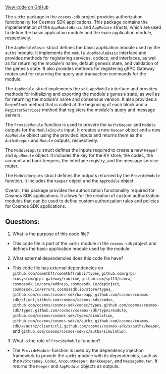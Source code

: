 [View code on GitHub](https://github.com/cosmos/cosmos-sdk.git/x/authz/module/module.go)

The `authz` package in the `cosmos-sdk` project provides authorization functionality for Cosmos SDK applications. This package contains the implementation of the `AppModuleBasic` and `AppModule` structs, which are used to define the basic application module and the main application module, respectively.

The `AppModuleBasic` struct defines the basic application module used by the `authz` module. It implements the `module.AppModuleBasic` interface and provides methods for registering services, codecs, and interfaces, as well as for returning the module's name, default genesis state, and validation of the genesis state. It also provides methods for registering gRPC Gateway routes and for returning the query and transaction commands for the module.

The `AppModule` struct implements the `sdk.AppModule` interface and provides methods for initializing and exporting the module's genesis state, as well as for returning the module's name and consensus version. It also provides a `BeginBlock` method that is called at the beginning of each block and a `RegisterServices` method that registers the module's query and message servers.

The `ProvideModule` function is used to provide the `AuthzKeeper` and `Module` outputs for the `ModuleInputs` input. It creates a new `Keeper` object and a new `AppModule` object using the provided inputs and returns them as the `AuthzKeeper` and `Module` outputs, respectively.

The `ModuleInputs` struct defines the inputs required to create a new `Keeper` and `AppModule` object. It includes the key for the KV store, the codec, the account and bank keepers, the interface registry, and the message service router.

The `ModuleOutputs` struct defines the outputs returned by the `ProvideModule` function. It includes the `Keeper` object and the `AppModule` object.

Overall, this package provides the authorization functionality required for Cosmos SDK applications. It allows for the creation of custom authorization modules that can be used to define custom authorization rules and policies for Cosmos SDK applications.
## Questions: 
 1. What is the purpose of this code file?
- This code file is part of the `authz` module in the `cosmos-sdk` project and defines the basic application module used by the module.

2. What external dependencies does this code file have?
- This code file has external dependencies on `github.com/cometbft/cometbft/abci/types`, `github.com/grpc-ecosystem/grpc-gateway/runtime`, `github.com/spf13/cobra`, `cosmossdk.io/core/address`, `cosmossdk.io/depinject`, `cosmossdk.io/errors`, `cosmossdk.io/store/types`, `github.com/cosmos/cosmos-sdk/baseapp`, `github.com/cosmos/cosmos-sdk/client`, `github.com/cosmos/cosmos-sdk/codec`, `github.com/cosmos/cosmos-sdk/codec/types`, `github.com/cosmos/cosmos-sdk/types`, `github.com/cosmos/cosmos-sdk/types/module`, `github.com/cosmos/cosmos-sdk/types/simulation`, `github.com/cosmos/cosmos-sdk/x/authz`, `github.com/cosmos/cosmos-sdk/x/authz/client/cli`, `github.com/cosmos/cosmos-sdk/x/authz/keeper`, and `github.com/cosmos/cosmos-sdk/x/authz/simulation`.

3. What is the role of `ProvideModule` function?
- The `ProvideModule` function is used by the dependency injection framework to provide the `authz` module with its dependencies, such as the `KVStoreKey`, `Codec`, `AccountKeeper`, `BankKeeper`, and `MessageRouter`. It returns the `Keeper` and `AppModule` objects as outputs.